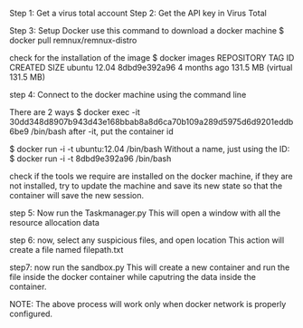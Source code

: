 Step 1: Get a virus total account
Step 2: Get the API key in Virus Total

Step 3: Setup Docker
use this command to download a docker machine
$ docker pull remnux/remnux-distro

check for the installation of the image
$ docker images
REPOSITORY          TAG                 ID                  CREATED             SIZE
ubuntu              12.04               8dbd9e392a96        4 months ago        131.5 MB (virtual 131.5 MB)


step 4: Connect to the docker machine using the command line

There are 2 ways
$ docker exec  -it 30dd348d8907b943d43e168bbab8a8d6ca70b109a289d5975d6d9201eddb6be9 /bin/bash
after -it, put the container id

$ docker run -i -t ubuntu:12.04 /bin/bash
Without a name, just using the ID:
$  docker run -i -t 8dbd9e392a96 /bin/bash

check if the tools we require are installed on the docker machine,
if they are not installed, try to update the machine and save its new
state so that the container will save the new session.

step 5: Now run the Taskmanager.py
This will open a window with all the resource allocation data

step 6: now, select any suspicious files, and open location
This action will create a file named filepath.txt

step7: now run the sandbox.py
This will create a new container and run the file inside
the docker container while caputring the data inside the 
container.


NOTE: The above process will work only when docker network is properly 
configured.